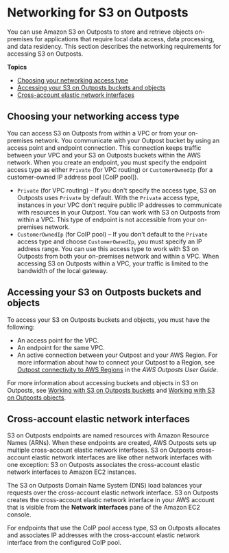 # Networking for S3 on Outposts<a name="S3OutpostsNetworking"></a>

You can use Amazon S3 on Outposts to store and retrieve objects on\-premises for applications that require local data access, data processing, and data residency\. This section describes the networking requirements for accessing S3 on Outposts\.

**Topics**
+ [Choosing your networking access type](#S3OutpostsAccessType)
+ [Accessing your S3 on Outposts buckets and objects](#AccessingS3Outposts)
+ [Cross\-account elastic network interfaces](#S3OutpostsXENI)

## Choosing your networking access type<a name="S3OutpostsAccessType"></a>

You can access S3 on Outposts from within a VPC or from your on\-premises network\. You communicate with your Outpost bucket by using an access point and endpoint connection\. This connection keeps traffic between your VPC and your S3 on Outposts buckets within the AWS network\. When you create an endpoint, you must specify the endpoint access type as either `Private` \(for VPC routing\) or `CustomerOwnedIp` \(for a customer\-owned IP address pool \[CoIP pool\]\)\. 
+ `Private` \(for VPC routing\) – If you don't specify the access type, S3 on Outposts uses `Private` by default\. With the `Private` access type, instances in your VPC don't require public IP addresses to communicate with resources in your Outpost\. You can work with S3 on Outposts from within a VPC\. This type of endpoint is not accessible from your on\-premises network\. 
+ `CustomerOwnedIp` \(for CoIP pool\) – If you don't default to the `Private` access type and choose `CustomerOwnedIp`, you must specify an IP address range\. You can use this access type to work with S3 on Outposts from both your on\-premises network and within a VPC\. When accessing S3 on Outposts within a VPC, your traffic is limited to the bandwidth of the local gateway\.

## Accessing your S3 on Outposts buckets and objects<a name="AccessingS3Outposts"></a>

To access your S3 on Outposts buckets and objects, you must have the following:
+ An access point for the VPC\.
+ An endpoint for the same VPC\.
+ An active connection between your Outpost and your AWS Region\. For more information about how to connect your Outpost to a Region, see [ Outpost connectivity to AWS Regions](https://docs.aws.amazon.com/outposts/latest/userguide/how-outposts-works.html#region-connectivity) in the *AWS Outposts User Guide*\. 

For more information about accessing buckets and objects in S3 on Outposts, see [Working with S3 on Outposts buckets](S3OutpostsWorkingBuckets.md) and [Working with S3 on Outposts objects](S3OutpostsWorkingObjects.md)\.

## Cross\-account elastic network interfaces<a name="S3OutpostsXENI"></a>

S3 on Outposts endpoints are named resources with Amazon Resource Names \(ARNs\)\. When these endpoints are created, AWS Outposts sets up multiple cross\-account elastic network interfaces\. S3 on Outposts cross\-account elastic network interfaces are like other network interfaces with one exception: S3 on Outposts associates the cross\-account elastic network interfaces to Amazon EC2 instances\. 

The S3 on Outposts Domain Name System \(DNS\) load balances your requests over the cross\-account elastic network interface\. S3 on Outposts creates the cross\-account elastic network interface in your AWS account that is visible from the **Network interfaces** pane of the Amazon EC2 console\. 

For endpoints that use the CoIP pool access type, S3 on Outposts allocates and associates IP addresses with the cross\-account elastic network interface from the configured CoIP pool\.